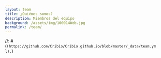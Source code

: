 ```yaml
---
layout: team
title: ¿Quiénes somos?
description: Miembros del equipo
background: /assets/img/100014Web.jpg
permalink: /team/
---
```


[//]: # (On this page you can list team members by defining them in [`_data/team.yml`])
[//]: # (`(https://github.com/Cribio/Cribio.github.io/blob/master/_data/team.yml).`)


